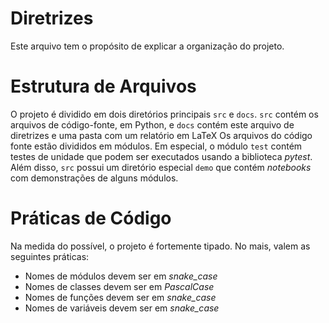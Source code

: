 # Diretrizes

Este arquivo tem o propósito de explicar a organização do projeto.

# Estrutura de Arquivos

O projeto é dividido em dois diretórios principais `src` e `docs`. `src` contém os arquivos de código-fonte, em Python, e `docs` contém este arquivo de diretrizes e uma pasta com um relatório em LaTeX Os arquivos do código fonte estão divididos em módulos. Em especial, o módulo `test` contém testes de unidade que podem ser executados usando a biblioteca *pytest*. Além disso, `src` possui um diretório especial `demo` que contém *notebooks* com demonstrações de alguns módulos.

# Práticas de Código

Na medida do possível, o projeto é fortemente tipado. No mais, valem as seguintes práticas:

- Nomes de módulos devem ser em *snake_case* 
- Nomes de classes devem ser em *PascalCase*
- Nomes de funções devem ser em *snake_case*
- Nomes de variáveis devem ser em *snake_case*
